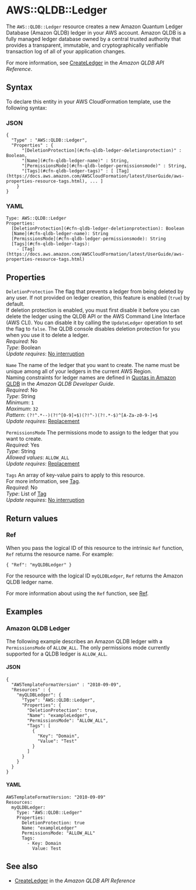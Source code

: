 # AWS::QLDB::Ledger<a name="aws-resource-qldb-ledger"></a>

The `AWS::QLDB::Ledger` resource creates a new Amazon Quantum Ledger Database \(Amazon QLDB\) ledger in your AWS account\. Amazon QLDB is a fully managed ledger database owned by a central trusted authority that provides a transparent, immutable, and cryptographically verifiable transaction log of all of your application changes\.

For more information, see [CreateLedger](https://docs.aws.amazon.com/qldb/latest/developerguide/API_CreateLedger.html) in the *Amazon QLDB API Reference*\.

## Syntax<a name="aws-resource-qldb-ledger-syntax"></a>

To declare this entity in your AWS CloudFormation template, use the following syntax:

### JSON<a name="aws-resource-qldb-ledger-syntax.json"></a>

```
{
  "Type" : "AWS::QLDB::Ledger",
  "Properties" : {
      "[DeletionProtection](#cfn-qldb-ledger-deletionprotection)" : Boolean,
      "[Name](#cfn-qldb-ledger-name)" : String,
      "[PermissionsMode](#cfn-qldb-ledger-permissionsmode)" : String,
      "[Tags](#cfn-qldb-ledger-tags)" : [ [Tag](https://docs.aws.amazon.com/AWSCloudFormation/latest/UserGuide/aws-properties-resource-tags.html), ... ]
    }
}
```

### YAML<a name="aws-resource-qldb-ledger-syntax.yaml"></a>

```
Type: AWS::QLDB::Ledger
Properties: 
  [DeletionProtection](#cfn-qldb-ledger-deletionprotection): Boolean
  [Name](#cfn-qldb-ledger-name): String
  [PermissionsMode](#cfn-qldb-ledger-permissionsmode): String
  [Tags](#cfn-qldb-ledger-tags): 
    - [Tag](https://docs.aws.amazon.com/AWSCloudFormation/latest/UserGuide/aws-properties-resource-tags.html)
```

## Properties<a name="aws-resource-qldb-ledger-properties"></a>

`DeletionProtection`  <a name="cfn-qldb-ledger-deletionprotection"></a>
The flag that prevents a ledger from being deleted by any user\. If not provided on ledger creation, this feature is enabled \(`true`\) by default\.  
If deletion protection is enabled, you must first disable it before you can delete the ledger using the QLDB API or the AWS Command Line Interface \(AWS CLI\)\. You can disable it by calling the `UpdateLedger` operation to set the flag to `false`\. The QLDB console disables deletion protection for you when you use it to delete a ledger\.  
*Required*: No  
*Type*: Boolean  
*Update requires*: [No interruption](https://docs.aws.amazon.com/AWSCloudFormation/latest/UserGuide/using-cfn-updating-stacks-update-behaviors.html#update-no-interrupt)

`Name`  <a name="cfn-qldb-ledger-name"></a>
The name of the ledger that you want to create\. The name must be unique among all of your ledgers in the current AWS Region\.  
Naming constraints for ledger names are defined in [Quotas in Amazon QLDB](https://docs.aws.amazon.com/qldb/latest/developerguide/limits.html#limits.naming) in the *Amazon QLDB Developer Guide*\.  
*Required*: No  
*Type*: String  
*Minimum*: `1`  
*Maximum*: `32`  
*Pattern*: `(?!^.*--)(?!^[0-9]+$)(?!^-)(?!.*-$)^[A-Za-z0-9-]+$`  
*Update requires*: [Replacement](https://docs.aws.amazon.com/AWSCloudFormation/latest/UserGuide/using-cfn-updating-stacks-update-behaviors.html#update-replacement)

`PermissionsMode`  <a name="cfn-qldb-ledger-permissionsmode"></a>
The permissions mode to assign to the ledger that you want to create\.  
*Required*: Yes  
*Type*: String  
*Allowed values*: `ALLOW_ALL`  
*Update requires*: [Replacement](https://docs.aws.amazon.com/AWSCloudFormation/latest/UserGuide/using-cfn-updating-stacks-update-behaviors.html#update-replacement)

`Tags`  <a name="cfn-qldb-ledger-tags"></a>
An array of key\-value pairs to apply to this resource\.  
For more information, see [Tag](https://docs.aws.amazon.com/AWSCloudFormation/latest/UserGuide/aws-properties-resource-tags.html)\.  
*Required*: No  
*Type*: List of [Tag](https://docs.aws.amazon.com/AWSCloudFormation/latest/UserGuide/aws-properties-resource-tags.html)  
*Update requires*: [No interruption](https://docs.aws.amazon.com/AWSCloudFormation/latest/UserGuide/using-cfn-updating-stacks-update-behaviors.html#update-no-interrupt)

## Return values<a name="aws-resource-qldb-ledger-return-values"></a>

### Ref<a name="aws-resource-qldb-ledger-return-values-ref"></a>

 When you pass the logical ID of this resource to the intrinsic `Ref` function, `Ref` returns the resource name\. For example:

 `{ "Ref": "myQLDBLedger" }` 

For the resource with the logical ID `myQLDBLedger`, `Ref` returns the Amazon QLDB ledger name\.

For more information about using the `Ref` function, see [Ref](https://docs.aws.amazon.com/AWSCloudFormation/latest/UserGuide/intrinsic-function-reference-ref.html)\.

## Examples<a name="aws-resource-qldb-ledger--examples"></a>

### Amazon QLDB Ledger<a name="aws-resource-qldb-ledger--examples--Amazon_QLDB_Ledger"></a>

The following example describes an Amazon QLDB ledger with a `PermissionsMode` of `ALLOW_ALL`\. The only permissions mode currently supported for a QLDB ledger is `ALLOW_ALL`\.

#### JSON<a name="aws-resource-qldb-ledger--examples--Amazon_QLDB_Ledger--json"></a>

```
{
  "AWSTemplateFormatVersion" : "2010-09-09",
  "Resources" : {
    "myQLDBLedger": {
      "Type": "AWS::QLDB::Ledger",
      "Properties": {
        "DeletionProtection": true,
        "Name": "exampleLedger",
        "PermissionsMode": "ALLOW_ALL",
        "Tags": [
          {
            "Key": "Domain",
            "Value": "Test"
          }
        ]
      }
    }
  }
}
```

#### YAML<a name="aws-resource-qldb-ledger--examples--Amazon_QLDB_Ledger--yaml"></a>

```
AWSTemplateFormatVersion: "2010-09-09"
Resources:
  myQLDBLedger: 
    Type: "AWS::QLDB::Ledger"
    Properties:
      DeletionProtection: true
      Name: "exampleLedger"
      PermissionsMode: "ALLOW_ALL"
      Tags:
        - Key: Domain
          Value: Test
```

## See also<a name="aws-resource-qldb-ledger--seealso"></a>
+  [CreateLedger](https://docs.aws.amazon.com/qldb/latest/developerguide/API_CreateLedger.html) in the *Amazon QLDB API Reference*